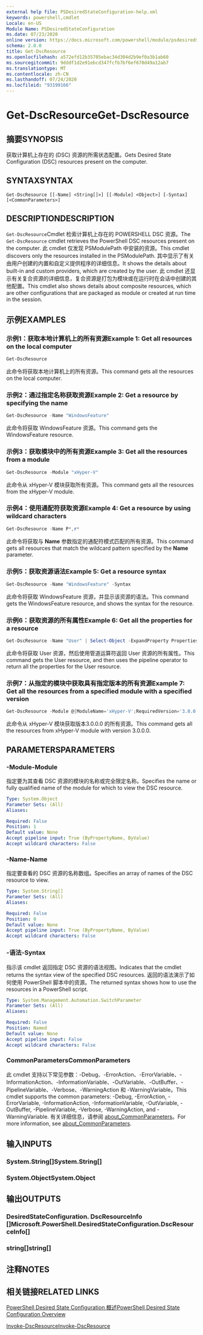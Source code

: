 ```yaml
---
external help file: PSDesiredStateConfiguration-help.xml
keywords: powershell,cmdlet
Locale: en-US
Module Name: PSDesiredStateConfiguration
ms.date: 07/23/2020
online version: https://docs.microsoft.com/powershell/module/psdesiredstateconfiguration/get-dscresource?view=powershell-7.1&WT.mc_id=ps-gethelp
schema: 2.0.0
title: Get-DscResource
ms.openlocfilehash: a572efd12b35705ebac34d304d2b9ef0a3b1ab60
ms.sourcegitcommit: 9dddf1d2e91ebcd347fcfb7bf6ef670d49a12ab7
ms.translationtype: MT
ms.contentlocale: zh-CN
ms.lasthandoff: 07/24/2020
ms.locfileid: "93199166"
---
```

# <span data-ttu-id="6f753-103">Get-DscResource</span><span class="sxs-lookup"><span data-stu-id="6f753-103">Get-DscResource</span></span>

## <span data-ttu-id="6f753-104">摘要</span><span class="sxs-lookup"><span data-stu-id="6f753-104">SYNOPSIS</span></span>
<span data-ttu-id="6f753-105">获取计算机上存在的 (DSC) 资源的所需状态配置。</span><span class="sxs-lookup"><span data-stu-id="6f753-105">Gets Desired State Configuration (DSC) resources present on the computer.</span></span>

## <span data-ttu-id="6f753-106">SYNTAX</span><span class="sxs-lookup"><span data-stu-id="6f753-106">SYNTAX</span></span>

```
Get-DscResource [[-Name] <String[]>] [[-Module] <Object>] [-Syntax] [<CommonParameters>]
```

## <span data-ttu-id="6f753-107">DESCRIPTION</span><span class="sxs-lookup"><span data-stu-id="6f753-107">DESCRIPTION</span></span>

<span data-ttu-id="6f753-108">`Get-DscResource`Cmdlet 检索计算机上存在的 POWERSHELL DSC 资源。</span><span class="sxs-lookup"><span data-stu-id="6f753-108">The `Get-DscResource` cmdlet retrieves the PowerShell DSC resources present on the computer.</span></span> <span data-ttu-id="6f753-109">此 cmdlet 仅发现 PSModulePath 中安装的资源。</span><span class="sxs-lookup"><span data-stu-id="6f753-109">This cmdlet discovers only the resources installed in the PSModulePath.</span></span> <span data-ttu-id="6f753-110">其中显示了有关由用户创建的内置和自定义提供程序的详细信息。</span><span class="sxs-lookup"><span data-stu-id="6f753-110">It shows the details about built-in and custom providers, which are created by the user.</span></span> <span data-ttu-id="6f753-111">此 cmdlet 还显示有关复合资源的详细信息，复合资源是打包为模块或在运行时在会话中创建的其他配置。</span><span class="sxs-lookup"><span data-stu-id="6f753-111">This cmdlet also shows details about composite resources, which are other configurations that are packaged as module or created at run time in the session.</span></span>

## <span data-ttu-id="6f753-112">示例</span><span class="sxs-lookup"><span data-stu-id="6f753-112">EXAMPLES</span></span>

### <span data-ttu-id="6f753-113">示例1：获取本地计算机上的所有资源</span><span class="sxs-lookup"><span data-stu-id="6f753-113">Example 1: Get all resources on the local computer</span></span>

```powershell
Get-DscResource
```

<span data-ttu-id="6f753-114">此命令将获取本地计算机上的所有资源。</span><span class="sxs-lookup"><span data-stu-id="6f753-114">This command gets all the resources on the local computer.</span></span>

### <span data-ttu-id="6f753-115">示例2：通过指定名称获取资源</span><span class="sxs-lookup"><span data-stu-id="6f753-115">Example 2: Get a resource by specifying the name</span></span>

```powershell
Get-DscResource -Name "WindowsFeature"
```

<span data-ttu-id="6f753-116">此命令将获取 WindowsFeature 资源。</span><span class="sxs-lookup"><span data-stu-id="6f753-116">This command gets the WindowsFeature resource.</span></span>

### <span data-ttu-id="6f753-117">示例3：获取模块中的所有资源</span><span class="sxs-lookup"><span data-stu-id="6f753-117">Example 3: Get all the resources from a module</span></span>

```powershell
Get-DscResource -Module "xHyper-V"
```

<span data-ttu-id="6f753-118">此命令从 xHyper-V 模块获取所有资源。</span><span class="sxs-lookup"><span data-stu-id="6f753-118">This command gets all the resources from the xHyper-V module.</span></span>

### <span data-ttu-id="6f753-119">示例4：使用通配符获取资源</span><span class="sxs-lookup"><span data-stu-id="6f753-119">Example 4: Get a resource by using wildcard characters</span></span>

```powershell
Get-DscResource -Name P*,r*
```

<span data-ttu-id="6f753-120">此命令将获取与 **Name** 参数指定的通配符模式匹配的所有资源。</span><span class="sxs-lookup"><span data-stu-id="6f753-120">This command gets all resources that match the wildcard pattern specified by the **Name** parameter.</span></span>

### <span data-ttu-id="6f753-121">示例5：获取资源语法</span><span class="sxs-lookup"><span data-stu-id="6f753-121">Example 5: Get a resource syntax</span></span>

```powershell
Get-DscResource -Name "WindowsFeature" -Syntax
```

<span data-ttu-id="6f753-122">此命令将获取 WindowsFeature 资源，并显示该资源的语法。</span><span class="sxs-lookup"><span data-stu-id="6f753-122">This command gets the WindowsFeature resource, and shows the syntax for the resource.</span></span>

### <span data-ttu-id="6f753-123">示例6：获取资源的所有属性</span><span class="sxs-lookup"><span data-stu-id="6f753-123">Example 6: Get all the properties for a resource</span></span>

```powershell
Get-DscResource -Name "User" | Select-Object -ExpandProperty Properties
```

<span data-ttu-id="6f753-124">此命令将获取 User 资源，然后使用管道运算符返回 User 资源的所有属性。</span><span class="sxs-lookup"><span data-stu-id="6f753-124">This command gets the User resource, and then uses the pipeline operator to return all the properties for the User resource.</span></span>

### <span data-ttu-id="6f753-125">示例7：从指定的模块中获取具有指定版本的所有资源</span><span class="sxs-lookup"><span data-stu-id="6f753-125">Example 7: Get all the resources from a specified module with a specified version</span></span>

```powershell
Get-DscResource -Module @{ModuleName='xHyper-V';RequiredVersion='3.0.0.0'}
```

<span data-ttu-id="6f753-126">此命令从 xHyper-V 模块获取版本3.0.0.0 的所有资源。</span><span class="sxs-lookup"><span data-stu-id="6f753-126">This command gets all the resources from xHyper-V module with version 3.0.0.0.</span></span>

## <span data-ttu-id="6f753-127">PARAMETERS</span><span class="sxs-lookup"><span data-stu-id="6f753-127">PARAMETERS</span></span>

### <span data-ttu-id="6f753-128">-Module</span><span class="sxs-lookup"><span data-stu-id="6f753-128">-Module</span></span>

<span data-ttu-id="6f753-129">指定要为其查看 DSC 资源的模块的名称或完全限定名称。</span><span class="sxs-lookup"><span data-stu-id="6f753-129">Specifies the name or fully qualified name of the module for which to view the DSC resource.</span></span>

```yaml
Type: System.Object
Parameter Sets: (All)
Aliases:

Required: False
Position: 1
Default value: None
Accept pipeline input: True (ByPropertyName, ByValue)
Accept wildcard characters: False
```

### <span data-ttu-id="6f753-130">-Name</span><span class="sxs-lookup"><span data-stu-id="6f753-130">-Name</span></span>

<span data-ttu-id="6f753-131">指定要查看的 DSC 资源的名称数组。</span><span class="sxs-lookup"><span data-stu-id="6f753-131">Specifies an array of names of the DSC resource to view.</span></span>

```yaml
Type: System.String[]
Parameter Sets: (All)
Aliases:

Required: False
Position: 0
Default value: None
Accept pipeline input: True (ByPropertyName, ByValue)
Accept wildcard characters: False
```

### <span data-ttu-id="6f753-132">-语法</span><span class="sxs-lookup"><span data-stu-id="6f753-132">-Syntax</span></span>

<span data-ttu-id="6f753-133">指示该 cmdlet 返回指定 DSC 资源的语法视图。</span><span class="sxs-lookup"><span data-stu-id="6f753-133">Indicates that the cmdlet returns the syntax view of the specified DSC resources.</span></span> <span data-ttu-id="6f753-134">返回的语法演示了如何使用 PowerShell 脚本中的资源。</span><span class="sxs-lookup"><span data-stu-id="6f753-134">The returned syntax shows how to use the resources in a PowerShell script.</span></span>

```yaml
Type: System.Management.Automation.SwitchParameter
Parameter Sets: (All)
Aliases:

Required: False
Position: Named
Default value: None
Accept pipeline input: False
Accept wildcard characters: False
```

### <span data-ttu-id="6f753-135">CommonParameters</span><span class="sxs-lookup"><span data-stu-id="6f753-135">CommonParameters</span></span>

<span data-ttu-id="6f753-136">此 cmdlet 支持以下常见参数：-Debug、-ErrorAction、-ErrorVariable、-InformationAction、-InformationVariable、-OutVariable、-OutBuffer、-PipelineVariable、-Verbose、-WarningAction 和 -WarningVariable。</span><span class="sxs-lookup"><span data-stu-id="6f753-136">This cmdlet supports the common parameters: -Debug, -ErrorAction, -ErrorVariable, -InformationAction, -InformationVariable, -OutVariable, -OutBuffer, -PipelineVariable, -Verbose, -WarningAction, and -WarningVariable.</span></span> <span data-ttu-id="6f753-137">有关详细信息，请参阅 [about_CommonParameters](https://go.microsoft.com/fwlink/?LinkID=113216)。</span><span class="sxs-lookup"><span data-stu-id="6f753-137">For more information, see [about_CommonParameters](https://go.microsoft.com/fwlink/?LinkID=113216).</span></span>

## <span data-ttu-id="6f753-138">输入</span><span class="sxs-lookup"><span data-stu-id="6f753-138">INPUTS</span></span>

### <span data-ttu-id="6f753-139">System.String[]</span><span class="sxs-lookup"><span data-stu-id="6f753-139">System.String[]</span></span>

### <span data-ttu-id="6f753-140">System.Object</span><span class="sxs-lookup"><span data-stu-id="6f753-140">System.Object</span></span>

## <span data-ttu-id="6f753-141">输出</span><span class="sxs-lookup"><span data-stu-id="6f753-141">OUTPUTS</span></span>

### <span data-ttu-id="6f753-142">DesiredStateConfiguration. DscResourceInfo []</span><span class="sxs-lookup"><span data-stu-id="6f753-142">Microsoft.PowerShell.DesiredStateConfiguration.DscResourceInfo[]</span></span>

### <span data-ttu-id="6f753-143">string[]</span><span class="sxs-lookup"><span data-stu-id="6f753-143">string[]</span></span>

## <span data-ttu-id="6f753-144">注释</span><span class="sxs-lookup"><span data-stu-id="6f753-144">NOTES</span></span>

## <span data-ttu-id="6f753-145">相关链接</span><span class="sxs-lookup"><span data-stu-id="6f753-145">RELATED LINKS</span></span>

[<span data-ttu-id="6f753-146">PowerShell Desired State Configuration 概述</span><span class="sxs-lookup"><span data-stu-id="6f753-146">PowerShell Desired State Configuration Overview</span></span>](/powershell/scripting/dsc/overview/overview)

[<span data-ttu-id="6f753-147">Invoke-DscResource</span><span class="sxs-lookup"><span data-stu-id="6f753-147">Invoke-DscResource</span></span>](/powershell/module/PSDesiredStateConfiguration/Invoke-DscResource)

